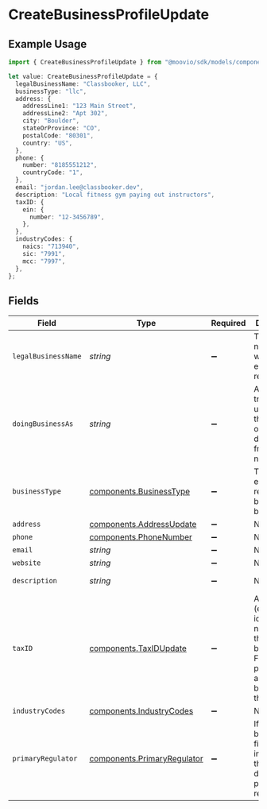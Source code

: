 # CreateBusinessProfileUpdate

## Example Usage

```typescript
import { CreateBusinessProfileUpdate } from "@moovio/sdk/models/components";

let value: CreateBusinessProfileUpdate = {
  legalBusinessName: "Classbooker, LLC",
  businessType: "llc",
  address: {
    addressLine1: "123 Main Street",
    addressLine2: "Apt 302",
    city: "Boulder",
    stateOrProvince: "CO",
    postalCode: "80301",
    country: "US",
  },
  phone: {
    number: "8185551212",
    countryCode: "1",
  },
  email: "jordan.lee@classbooker.dev",
  description: "Local fitness gym paying out instructors",
  taxID: {
    ein: {
      number: "12-3456789",
    },
  },
  industryCodes: {
    naics: "713940",
    sic: "7991",
    mcc: "7997",
  },
};
```

## Fields

| Field                                                                                                          | Type                                                                                                           | Required                                                                                                       | Description                                                                                                    | Example                                                                                                        |
| -------------------------------------------------------------------------------------------------------------- | -------------------------------------------------------------------------------------------------------------- | -------------------------------------------------------------------------------------------------------------- | -------------------------------------------------------------------------------------------------------------- | -------------------------------------------------------------------------------------------------------------- |
| `legalBusinessName`                                                                                            | *string*                                                                                                       | :heavy_minus_sign:                                                                                             | The legal name under which the entity is registered.                                                           | Classbooker, LLC                                                                                               |
| `doingBusinessAs`                                                                                              | *string*                                                                                                       | :heavy_minus_sign:                                                                                             | A registered trade name under which the business operates, if different from its legal name.                   |                                                                                                                |
| `businessType`                                                                                                 | [components.BusinessType](../../models/components/businesstype.md)                                             | :heavy_minus_sign:                                                                                             | The type of entity represented by this business.                                                               | llc                                                                                                            |
| `address`                                                                                                      | [components.AddressUpdate](../../models/components/addressupdate.md)                                           | :heavy_minus_sign:                                                                                             | N/A                                                                                                            |                                                                                                                |
| `phone`                                                                                                        | [components.PhoneNumber](../../models/components/phonenumber.md)                                               | :heavy_minus_sign:                                                                                             | N/A                                                                                                            |                                                                                                                |
| `email`                                                                                                        | *string*                                                                                                       | :heavy_minus_sign:                                                                                             | N/A                                                                                                            | jordan.lee@classbooker.dev                                                                                     |
| `website`                                                                                                      | *string*                                                                                                       | :heavy_minus_sign:                                                                                             | N/A                                                                                                            |                                                                                                                |
| `description`                                                                                                  | *string*                                                                                                       | :heavy_minus_sign:                                                                                             | N/A                                                                                                            | Local fitness gym paying out instructors                                                                       |
| `taxID`                                                                                                        | [components.TaxIDUpdate](../../models/components/taxidupdate.md)                                               | :heavy_minus_sign:                                                                                             | An EIN (employer identification number) for the business. For sole proprietors, an SSN can be used as the EIN. |                                                                                                                |
| `industryCodes`                                                                                                | [components.IndustryCodes](../../models/components/industrycodes.md)                                           | :heavy_minus_sign:                                                                                             | N/A                                                                                                            |                                                                                                                |
| `primaryRegulator`                                                                                             | [components.PrimaryRegulator](../../models/components/primaryregulator.md)                                     | :heavy_minus_sign:                                                                                             | If the business is a financial institution, this field describes its primary regulator.                        |                                                                                                                |